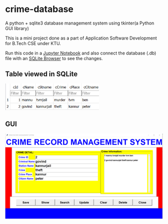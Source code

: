 # crime-database
A python + sqlite3 database management system using tkinter(a Python GUI library)

This is a mini project done as a part of Application Software Development for B.Tech CSE under KTU.

Run this code in a <a href="https://jupyter.org/">Jupyter Notebook</a> and also connect the database (.db) file with an <a href="https://sqlitebrowser.org/dl/">SQLite Browser</a> to see the changes.


## Table viewed in SQLite

<img src="images/data.PNG" width = "300px" height = "auto">


## GUI

<img src="images/crima.PNG" width = "900px" height = "auto">


